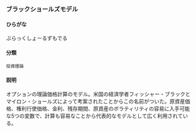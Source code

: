 <div style="display:none;">

## [あ行](securities-terms?id=あ行)
## [か行](securities-terms?id=か行)
## [さ行](securities-terms?id=さ行)
## [た行](securities-terms?id=た行)
## [な行](securities-terms?id=な行)
## [は行](securities-terms?id=は行)

</div>

### ブラックショールズモデル

#### ひらがな

ぶらっくしょーるずもでる

#### 分類

`投資理論`

#### 説明

オプションの理論価格計算のモデル。米国の経済学者フィッシャー・ブラックとマイロン・ショールズによって考案されたことからこの名前がついた。原資産価格、権利行使価格、金利、残存期間、原資産のボラティリティの容易に入手可能な5つの変数で、計算も容易なことから代表的なモデルとして広く利用されている。

<div style="display:none;">

## [ま行](securities-terms?id=ま行)
## [や行](securities-terms?id=や行)
## [ら行](securities-terms?id=ら行)
## [わ行](securities-terms?id=わ行)
## [英数字・記号](securities-terms?id=英数字・記号)

</div>

